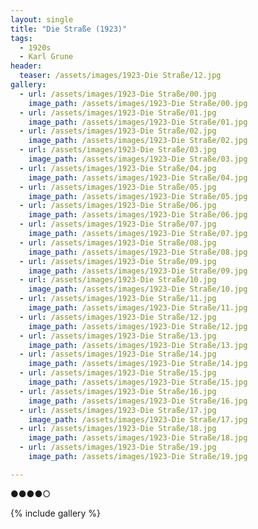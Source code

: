 ```yaml
---
layout: single
title: "Die Straße (1923)"
tags:
  - 1920s 
  - Karl Grune
header:
  teaser: /assets/images/1923-Die Straße/12.jpg
gallery:
  - url: /assets/images/1923-Die Straße/00.jpg
    image_path: /assets/images/1923-Die Straße/00.jpg  
  - url: /assets/images/1923-Die Straße/01.jpg
    image_path: /assets/images/1923-Die Straße/01.jpg
  - url: /assets/images/1923-Die Straße/02.jpg
    image_path: /assets/images/1923-Die Straße/02.jpg
  - url: /assets/images/1923-Die Straße/03.jpg
    image_path: /assets/images/1923-Die Straße/03.jpg
  - url: /assets/images/1923-Die Straße/04.jpg
    image_path: /assets/images/1923-Die Straße/04.jpg
  - url: /assets/images/1923-Die Straße/05.jpg
    image_path: /assets/images/1923-Die Straße/05.jpg
  - url: /assets/images/1923-Die Straße/06.jpg
    image_path: /assets/images/1923-Die Straße/06.jpg
  - url: /assets/images/1923-Die Straße/07.jpg
    image_path: /assets/images/1923-Die Straße/07.jpg
  - url: /assets/images/1923-Die Straße/08.jpg
    image_path: /assets/images/1923-Die Straße/08.jpg
  - url: /assets/images/1923-Die Straße/09.jpg
    image_path: /assets/images/1923-Die Straße/09.jpg
  - url: /assets/images/1923-Die Straße/10.jpg
    image_path: /assets/images/1923-Die Straße/10.jpg
  - url: /assets/images/1923-Die Straße/11.jpg
    image_path: /assets/images/1923-Die Straße/11.jpg
  - url: /assets/images/1923-Die Straße/12.jpg
    image_path: /assets/images/1923-Die Straße/12.jpg
  - url: /assets/images/1923-Die Straße/13.jpg
    image_path: /assets/images/1923-Die Straße/13.jpg
  - url: /assets/images/1923-Die Straße/14.jpg
    image_path: /assets/images/1923-Die Straße/14.jpg
  - url: /assets/images/1923-Die Straße/15.jpg
    image_path: /assets/images/1923-Die Straße/15.jpg
  - url: /assets/images/1923-Die Straße/16.jpg
    image_path: /assets/images/1923-Die Straße/16.jpg
  - url: /assets/images/1923-Die Straße/17.jpg
    image_path: /assets/images/1923-Die Straße/17.jpg
  - url: /assets/images/1923-Die Straße/18.jpg
    image_path: /assets/images/1923-Die Straße/18.jpg
  - url: /assets/images/1923-Die Straße/19.jpg
    image_path: /assets/images/1923-Die Straße/19.jpg

---
```

●●●●○

{% include gallery %}
